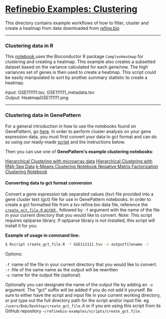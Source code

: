 # <u>Refinebio Examples: Clustering </u>
This directory contains example workflows of how to filter, cluster and create
a heatmap from data downloaded from <a href="refine.bio.org"> refine.bio </a>

***
### Clustering data in R
This <a href="https://github.com/AlexsLemonade/refinebio-examples/blob/master/clustering/clustering_example.html">
notebook </a> uses the Bioconductor R package `ComplexHeatmap` for clustering and
creating a heatmap.
This example also creates a subsetted dataset based on the variance calculated
for each gene/row.
The high variances set of genes is then used to create a heatmap.
This script could be easily manipulated to sort by another summary statistic to
create a heatmap.  

*Input:* GSE111111.tsv, GSE111111_metadata.tsv    
*Output:* HeatmapGSE111111.png  

***
### Clustering data in GenePattern

For a general introduction in how to use the notebooks found on GenePattern,
go <a href="http://genepattern-notebook.org/public-notebooks/">here</a>.
In order to perform cluster analysis on your gene expression data, you must
first convert your data to gct format and can do so using our ready-made <a href="https://github.com/AlexsLemonade/refinebio-examples/blob/master/scripts/create_gct_file.R">
script</a> and the instructions below. 

Then you can use one of <b>GenePattern's example clustering notebooks</b>:
  
<a href="https://notebook.genepattern.org/services/sharing/notebooks/23/preview/">
Hierarchical Clustering with microarray data</a>  
  
<a href="https://notebook.genepattern.org/services/sharing/notebooks/24/preview/">
Hierarchical Clustering with RNA-Seq Data</a>      
  
<a href="https://notebook.genepattern.org/services/sharing/notebooks/25/preview/">
k-Means Clustering Notebook </a>       
  
<a href="https://notebook.genepattern.org/services/sharing/notebooks/26/preview/">
Negative Matrix Factorization Clustering Notebook</a>     
  
#### Converting data to gct format conversion
Convert a gene expression tab separated values (tsv) file provided
into a gene cluster text (gct) file for use in GenePattern notebooks.
In order to create a gct formatted file from a tsv refine.bio data file,
reference the <a href="https://github.com/AlexsLemonade/refinebio-examples/blob/master/scripts/create_gct_file.R">
`create_gct_file.R` script </a>, followed by `-f` argument with the name
of the file in your current directory that you would like to convert.
Note: This script requires optparse library. If optparse library is not
installed, this script will install it for you.

<b>Example of usage in command line:</b>  
 ```bash
 $ Rscript create_gct_file.R -f GSE111111.tsv -o outputfilename -r
 ```
Options:<br></br>
`-f` :name of the file in your current directory that you would like to convert.  
`-r` :file of the same name as the output will be rewritten  
`-o` :name for the output file (optional)  

Optionally you can designate the name of the output file by adding an `-o`
argument.
The "gct" suffix will be added if you do not add it yourself.
Be sure to either have the script and input file in your current working
directory, or put type out the full directory path for the script and/or input
file. eg `/users/Bob/Desktop/create_gct_file.R` or if you are using this script 
from its GitHub repository `~/refinebio-examples/scripts/create_gct.file`.
